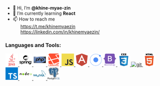 - 👋 Hi, I’m **@khine-myae-zin**
- 🌱 I’m currently learning **React**
- 📫 How to reach me<br>
&nbsp;&nbsp;&nbsp;&nbsp;&nbsp;&nbsp;https://t.me/khinemyaezin <br>
&nbsp;&nbsp;&nbsp;&nbsp;&nbsp;&nbsp;https://linkedin.com/in/khinemyaezin/

<h3 align="left">Languages and Tools:</h3>
<p align="left"> 
  <a href="https://www.java.com" target="_blank"> <img
      src="https://raw.githubusercontent.com/devicons/devicon/master/icons/java/java-plain-wordmark.svg" alt="bootstrap"
      width="40" height="40" /> </a>
  <a href="https://www.spring.io" target="_blank"> <img
      src="https://raw.githubusercontent.com/devicons/devicon/master/icons/spring/spring-plain-wordmark.svg"
      alt="bootstrap" width="40" height="40" /> </a>
  <a href="https://www.php.net" target="_blank"> <img
      src="https://raw.githubusercontent.com/devicons/devicon/master/icons/php/php-original.svg" alt="php" width="40"
      height="40" /> </a>
  <a href="https://laravel.com/" target="_blank"> <img
      src="https://raw.githubusercontent.com/devicons/devicon/master/icons/laravel/laravel-plain-wordmark.svg" alt="php"
      width="40" height="40" /> </a>
  <a href="https://developer.mozilla.org/en-US/docs/Web/JavaScript" target="_blank"> <img
      src="https://raw.githubusercontent.com/devicons/devicon/master/icons/javascript/javascript-original.svg"
      alt="javascript" width="40" height="40" /> </a>
  <a href="https://angular.io/" target="_blank"> <img
      src="https://raw.githubusercontent.com/devicons/devicon/master/icons/angularjs/angularjs-plain.svg"
      alt="javascript" width="40" height="40" /> </a>
  <a href="https://ionicframework.com/" target="_blank"> <img
      src="https://raw.githubusercontent.com/devicons/devicon/master/icons/ionic/ionic-original.svg" alt="javascript"
      width="40" height="40" /> </a>
  <a href="https://getbootstrap.com" target="_blank"> <img
      src="https://raw.githubusercontent.com/devicons/devicon/master/icons/bootstrap/bootstrap-plain-wordmark.svg"
      alt="bootstrap" width="40" height="40" /> </a>
  <a href="https://www.w3schools.com/css/" target="_blank"> <img
      src="https://raw.githubusercontent.com/devicons/devicon/master/icons/css3/css3-original-wordmark.svg" alt="css3"
      width="40" height="40" /> </a>
  <a href="https://git-scm.com/" target="_blank"> <img src="https://www.vectorlogo.zone/logos/git-scm/git-scm-icon.svg"
      alt="git" width="40" height="40" /> </a>
  <a href="https://www.w3.org/html/" target="_blank"> <img
      src="https://raw.githubusercontent.com/devicons/devicon/master/icons/html5/html5-original-wordmark.svg"
      alt="html5" width="40" height="40" /> </a>
  <a href="https://www.typescriptlang.org/" target="_blank"> <img
      src="https://raw.githubusercontent.com/devicons/devicon/master/icons/typescript/typescript-original.svg"
      alt="typescript" width="40" height="40" /> </a>
  <a href="https://nodejs.org" target="_blank"> <img
      src="https://raw.githubusercontent.com/devicons/devicon/master/icons/nodejs/nodejs-original-wordmark.svg"
      alt="nodejs" width="40" height="40" /> </a>
  <a href="https://www.mysql.com/" target="_blank"> <img
      src="https://raw.githubusercontent.com/devicons/devicon/master/icons/mysql/mysql-plain-wordmark.svg" alt="mysql"
      width="40" height="40" /> </a>
  <a href="https://www.postgresql.org/" target="_blank"> <img
      src="https://raw.githubusercontent.com/devicons/devicon/master/icons/postgresql/postgresql-original-wordmark.svg" alt="postgresql"
      width="40" height="40" /> </a>
  </p>


